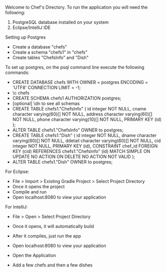 Welcome to Chef's Directory. To run the application you will need the following:
1. PostgreSQL database installed on your system
2. Eclipse/IntelliJ IDE

Setting up Postgres
- Create a database "chefs"
- Create a schema "chefs1" in "chefs"
- Create tables "ChefsInfo" and "Dish"

To set up postgres, on the psql command line execute the following commands:
- CREATE DATABASE chefs WITH OWNER = postgres ENCODING = 'UTF8' CONNECTION LIMIT = -1;
- \c chefs
- CREATE SCHEMA chefs1  AUTHORIZATION postgres;
- [optional] \dn to see all schemas
- CREATE TABLE chefs1."ChefsInfo"
(
    id integer NOT NULL,
    cname character varying(60)[] NOT NULL,
    address character varying(60)[] NOT NULL,
    phone character varying(10)[] NOT NULL,
    PRIMARY KEY (id)
);
- ALTER TABLE chefs1."ChefsInfo"
    OWNER to postgres;
- CREATE TABLE chefs1."Dish"
(
    id integer NOT NULL,
    dname character varying(60)[] NOT NULL,
    ddetail character varying(60)[] NOT NULL,
    cid integer NOT NULL,
    PRIMARY KEY (id),
    CONSTRAINT chef_id FOREIGN KEY (cid)
        REFERENCES chefs1."ChefsInfo" (id) MATCH SIMPLE
        ON UPDATE NO ACTION
        ON DELETE NO ACTION
        NOT VALID
);
- ALTER TABLE chefs1."Dish"
    OWNER to postgres;

For Eclipse:
- File > Import > Existing Gradle Project > Select Project  Directory
- Once it opens the project
- Compile and run
- Open localhost:8080 to view your application

For IntelliJ:
- File > Open > Select Project Directory
- Once it opens, it will automatically build
- After it compiles, just run the app
- Open localhost:8080 to view your application

- Open the Application
- Add a few chefs and then a few dishes

